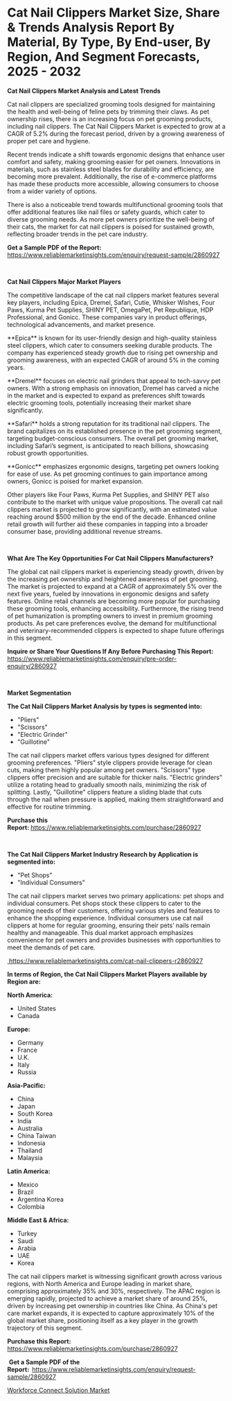 <p><h1>Cat Nail Clippers Market Size, Share & Trends Analysis Report By Material, By Type, By End-user, By Region, And Segment Forecasts, 2025 - 2032</h1></p><p><strong>Cat Nail Clippers Market Analysis and Latest Trends</strong></p>
<p><p>Cat nail clippers are specialized grooming tools designed for maintaining the health and well-being of feline pets by trimming their claws. As pet ownership rises, there is an increasing focus on pet grooming products, including nail clippers. The Cat Nail Clippers Market is expected to grow at a CAGR of 5.2% during the forecast period, driven by a growing awareness of proper pet care and hygiene.</p><p>Recent trends indicate a shift towards ergonomic designs that enhance user comfort and safety, making grooming easier for pet owners. Innovations in materials, such as stainless steel blades for durability and efficiency, are becoming more prevalent. Additionally, the rise of e-commerce platforms has made these products more accessible, allowing consumers to choose from a wider variety of options. </p><p>There is also a noticeable trend towards multifunctional grooming tools that offer additional features like nail files or safety guards, which cater to diverse grooming needs. As more pet owners prioritize the well-being of their cats, the market for cat nail clippers is poised for sustained growth, reflecting broader trends in the pet care industry.</p></p>
<p><strong>Get a Sample PDF of the Report:&nbsp;</strong> <a href="https://www.reliablemarketinsights.com/enquiry/request-sample/2860927?utm_campaign=2538&utm_medium=2&utm_source=Github&utm_content=ia&utm_term=12032025&utm_id=cat-nail-clippers">https://www.reliablemarketinsights.com/enquiry/request-sample/2860927</a></p>
<p>&nbsp;</p>
<p><strong>Cat Nail Clippers Major Market Players</strong></p>
<p><p>The competitive landscape of the cat nail clippers market features several key players, including Epica, Dremel, Safari, Cutie, Whisker Wishes, Four Paws, Kurma Pet Supplies, SHINY PET, OmegaPet, Pet Republique, HDP Professional, and Gonicc. These companies vary in product offerings, technological advancements, and market presence.</p><p>**Epica** is known for its user-friendly design and high-quality stainless steel clippers, which cater to consumers seeking durable products. The company has experienced steady growth due to rising pet ownership and grooming awareness, with an expected CAGR of around 5% in the coming years.</p><p>**Dremel** focuses on electric nail grinders that appeal to tech-savvy pet owners. With a strong emphasis on innovation, Dremel has carved a niche in the market and is expected to expand as preferences shift towards electric grooming tools, potentially increasing their market share significantly.</p><p>**Safari** holds a strong reputation for its traditional nail clippers. The brand capitalizes on its established presence in the pet grooming segment, targeting budget-conscious consumers. The overall pet grooming market, including Safari’s segment, is anticipated to reach billions, showcasing robust growth opportunities.</p><p>**Gonicc** emphasizes ergonomic designs, targeting pet owners looking for ease of use. As pet grooming continues to gain importance among owners, Gonicc is poised for market expansion.</p><p>Other players like Four Paws, Kurma Pet Supplies, and SHINY PET also contribute to the market with unique value propositions. The overall cat nail clippers market is projected to grow significantly, with an estimated value reaching around $500 million by the end of the decade. Enhanced online retail growth will further aid these companies in tapping into a broader consumer base, providing additional revenue streams.</p></p>
<p>&nbsp;</p>
<p><strong>What Are The Key Opportunities For Cat Nail Clippers Manufacturers?</strong></p>
<p><p>The global cat nail clippers market is experiencing steady growth, driven by the increasing pet ownership and heightened awareness of pet grooming. The market is projected to expand at a CAGR of approximately 5% over the next five years, fueled by innovations in ergonomic designs and safety features. Online retail channels are becoming more popular for purchasing these grooming tools, enhancing accessibility. Furthermore, the rising trend of pet humanization is prompting owners to invest in premium grooming products. As pet care preferences evolve, the demand for multifunctional and veterinary-recommended clippers is expected to shape future offerings in this segment.</p></p>
<p><strong>Inquire or Share Your Questions If Any Before Purchasing This Report:</strong> <a href="https://www.reliablemarketinsights.com/enquiry/pre-order-enquiry/2860927?utm_campaign=2538&utm_medium=2&utm_source=Github&utm_content=ia&utm_term=12032025&utm_id=cat-nail-clippers">https://www.reliablemarketinsights.com/enquiry/pre-order-enquiry/2860927</a></p>
<p>&nbsp;</p>
<p><strong>Market Segmentation</strong></p>
<p><strong>The Cat Nail Clippers Market Analysis by types is segmented into:</strong></p>
<p><ul><li>"Pliers"</li><li>"Scissors"</li><li>"Electric Grinder"</li><li>"Guillotine"</li></ul></p>
<p><p>The cat nail clippers market offers various types designed for different grooming preferences. "Pliers" style clippers provide leverage for clean cuts, making them highly popular among pet owners. "Scissors" type clippers offer precision and are suitable for thicker nails. "Electric grinders" utilize a rotating head to gradually smooth nails, minimizing the risk of splitting. Lastly, "Guillotine" clippers feature a sliding blade that cuts through the nail when pressure is applied, making them straightforward and effective for routine trimming.</p></p>
<p><strong>Purchase this Report:&nbsp;</strong><a href="https://www.reliablemarketinsights.com/purchase/2860927?utm_campaign=2538&utm_medium=2&utm_source=Github&utm_content=ia&utm_term=12032025&utm_id=cat-nail-clippers">https://www.reliablemarketinsights.com/purchase/2860927</a></p>
<p>&nbsp;</p>
<p><strong>The Cat Nail Clippers Market Industry Research by Application is segmented into:</strong></p>
<p><ul><li>"Pet Shops"</li><li>"Individual Consumers"</li></ul></p>
<p><p>The cat nail clippers market serves two primary applications: pet shops and individual consumers. Pet shops stock these clippers to cater to the grooming needs of their customers, offering various styles and features to enhance the shopping experience. Individual consumers use cat nail clippers at home for regular grooming, ensuring their pets’ nails remain healthy and manageable. This dual market approach emphasizes convenience for pet owners and provides businesses with opportunities to meet the demands of pet care.</p></p>
<p><a href="https://www.reliablemarketinsights.com/cat-nail-clippers-r2860927?utm_campaign=2538&utm_medium=2&utm_source=Github&utm_content=ia&utm_term=12032025&utm_id=cat-nail-clippers">&nbsp;https://www.reliablemarketinsights.com/cat-nail-clippers-r2860927</a></p>
<p><strong>In terms of Region, the Cat Nail Clippers Market Players available by Region are:</strong></p>
<p>
    <p> <strong> North America: </strong>
        <ul>
            <li>United States</li>
            <li>Canada</li>
        </ul>
        </p> 
    <p> <strong> Europe: </strong>
        <ul>
            <li>Germany</li>
            <li>France</li>
            <li>U.K.</li>
            <li>Italy</li>
            <li>Russia</li>
        </ul>
        </p> 
    <p> <strong> Asia-Pacific: </strong>
        <ul>
            <li>China</li>
            <li>Japan</li>
            <li>South Korea</li>
            <li>India</li>
            <li>Australia</li>
            <li>China Taiwan</li>
            <li>Indonesia</li>
            <li>Thailand</li>
            <li>Malaysia</li>
        </ul>
        </p> 
    <p> <strong> Latin America: </strong>
        <ul>
            <li>Mexico</li>
            <li>Brazil</li>
            <li>Argentina Korea</li>
            <li>Colombia</li>
        </ul>
        </p> 
    <p> <strong> Middle East & Africa: </strong>
        <ul>
            <li>Turkey</li>
            <li>Saudi</li>
            <li>Arabia</li>
            <li>UAE</li>
            <li>Korea</li>
        </ul>
    </p>
    </p>
<p><p>The cat nail clippers market is witnessing significant growth across various regions, with North America and Europe leading in market share, comprising approximately 35% and 30%, respectively. The APAC region is emerging rapidly, projected to achieve a market share of around 25%, driven by increasing pet ownership in countries like China. As China's pet care market expands, it is expected to capture approximately 10% of the global market share, positioning itself as a key player in the growth trajectory of this segment.</p></p>
<p><strong>Purchase this Report: </strong><a href="https://www.reliablemarketinsights.com/purchase/2860927?utm_campaign=2538&utm_medium=2&utm_source=Github&utm_content=ia&utm_term=12032025&utm_id=cat-nail-clippers">https://www.reliablemarketinsights.com/purchase/2860927</a></p>
<p>&nbsp;<strong>Get a Sample PDF of the Report:&nbsp;&nbsp;</strong><a href="https://www.reliablemarketinsights.com/enquiry/request-sample/2860927?utm_campaign=2538&utm_medium=2&utm_source=Github&utm_content=ia&utm_term=12032025&utm_id=cat-nail-clippers">https://www.reliablemarketinsights.com/enquiry/request-sample/2860927</a></p>
<p><strong></strong></p>
<p><p><a href="https://github.com/leopardmicheal7019/Market-Research-Report-List-1/blob/main/workforce-connect-solution-market.md?utm_campaign=2538&utm_medium=2&utm_source=Github&utm_content=ia&utm_term=12032025&utm_id=cat-nail-clippers">Workforce Connect Solution Market</a></p></p>